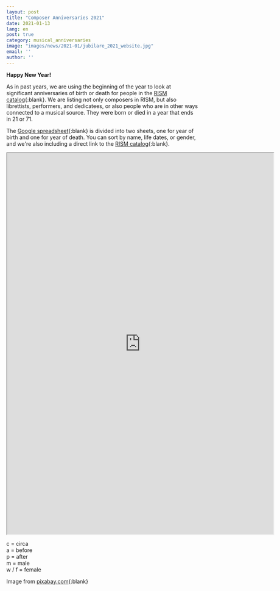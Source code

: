 ```yaml
---
layout: post
title: "Composer Anniversaries 2021"
date: 2021-01-13
lang: en
post: true
category: musical_anniversaries
image: "images/news/2021-01/jubilare_2021_website.jpg" 
email: ''
author: ''
---
```


**Happy New Year!**

As in past years, we are using the beginning of the year to look at significant anniversaries of birth or death for people in the [RISM catalog](https://opac.rism.info/index.php?id=4){:blank}. We are listing not only composers in RISM, but also librettists, performers, and dedicatees, or also people who are in other ways connected to a musical source. They were born or died in a year that ends in 21 or 71. 

The [Google spreadsheet](https://docs.google.com/spreadsheets/d/1E8w5AyN-PQvL6iO9nWS09wJDX9wohOEofgUI3OJkorw/edit?usp=sharing){:blank} is divided into two sheets, one for year of birth and one for year of death. You can sort by name, life dates, or gender, and we're also including a direct link to the [RISM catalog](https://opac.rism.info/index.php?id=4){:blank}.
 
<iframe src="https://docs.google.com/spreadsheets/d/e/2PACX-1vT4Hyovo7a9Cp8kHP5MCq_sSRZ2GzFklyWTmQcf3icrWdT_ftti_LUVLHG80662ADzqLBr61JLLHVk9/pubhtml?widget=true&amp;headers=false" width="700" height="1000"></iframe>
 
 
c = circa\
a = before\
p = after\
m = male\
w / f = female
 
Image from [pixabay.com](https://pixabay.com/de/illustrations/ladebalken-2021-silvester-neujahr-5514282/){:blank}

